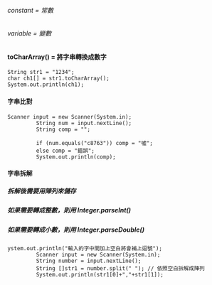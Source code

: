 
###### constant = 常數
###### variable = 變數

#### toCharArray() = 將字串轉換成數字
```
String str1 = "1234";
char ch1[] = str1.toCharArray();
System.out.println(ch1);
```
#### 字串比對
```
Scanner input = new Scanner(System.in); 
		 String num = input.nextLine();
		 String comp = "";
		 
		 if (num.equals("c8763")) comp = "噓";
		 else comp = "錯誤";
		 System.out.println(comp); 
```
#### 字串拆解

##### 拆解後需要用陣列來儲存
##### 如果需要轉成整數，則用 Integer.parseInt()
##### 如果需要轉成小數，則用 Integer.parseDouble() 
```
ystem.out.println("輸入的字中間加上空白將會補上逗號");
		 Scanner input = new Scanner(System.in);
		 String number = input.nextLine();
		 String []str1 = number.split(" "); // 依照空白拆解成陣列
		 System.out.println(str1[0]+","+str1[1]); 
``` 
